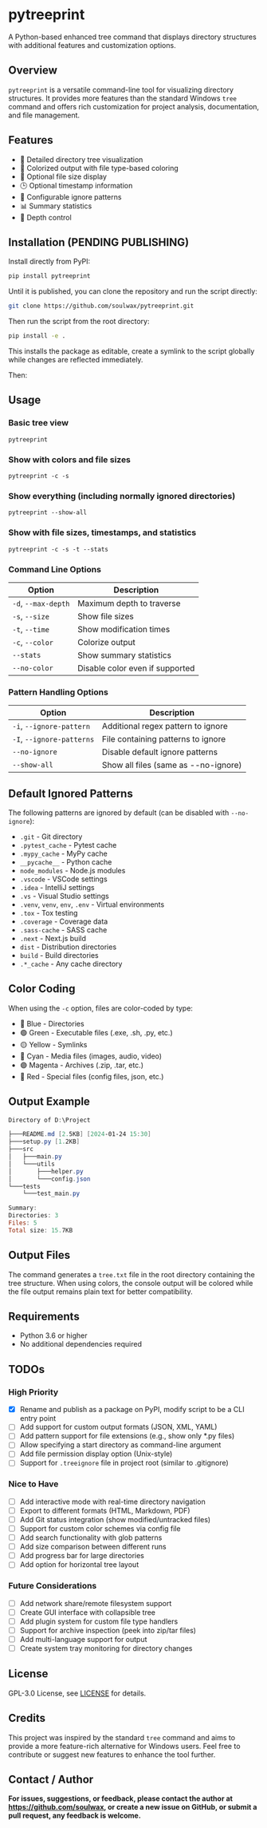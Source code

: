 # pytreeprint

A Python-based enhanced tree command that displays directory structures with additional features and customization options.

## Overview

`pytreeprint` is a versatile command-line tool for visualizing directory structures. It provides more features than the standard Windows `tree` command and offers rich customization for project analysis, documentation, and file management.

## Features

- 📂 Detailed directory tree visualization
- 🎨 Colorized output with file type-based coloring
- 📏 Optional file size display
- 🕒 Optional timestamp information
- 🚫 Configurable ignore patterns
- 📊 Summary statistics
- 🌲 Depth control

## Installation **(PENDING PUBLISHING)**

Install directly from PyPI:

```bash
pip install pytreeprint
```

Until it is published, you can clone the repository and run the script directly:

```bash
git clone https://github.com/soulwax/pytreeprint.git
```

Then run the script from the root directory:

```bash
pip install -e . 
```

This installs the package as editable, create a symlink to the script globally while changes are reflected immediately.

Then:

## Usage

### Basic tree view

```shell
pytreeprint
```

### Show with colors and file sizes

```shell
pytreeprint -c -s
```

### Show everything (including normally ignored directories)

```shell
pytreeprint --show-all
```

### Show with file sizes, timestamps, and statistics

```shell
pytreeprint -c -s -t --stats
```

### Command Line Options

| Option | Description |
|--------|-------------|
| `-d`, `--max-depth` | Maximum depth to traverse |
| `-s`, `--size` | Show file sizes |
| `-t`, `--time` | Show modification times |
| `-c`, `--color` | Colorize output |
| `--stats` | Show summary statistics |
| `--no-color` | Disable color even if supported |

### Pattern Handling Options

| Option | Description |
|--------|-------------|
| `-i`, `--ignore-pattern` | Additional regex pattern to ignore |
| `-I`, `--ignore-patterns` | File containing patterns to ignore |
| `--no-ignore` | Disable default ignore patterns |
| `--show-all` | Show all files (same as --no-ignore) |

## Default Ignored Patterns

The following patterns are ignored by default (can be disabled with `--no-ignore`):

- `.git` - Git directory
- `.pytest_cache` - Pytest cache
- `.mypy_cache` - MyPy cache
- `__pycache__` - Python cache
- `node_modules` - Node.js modules
- `.vscode` - VSCode settings
- `.idea` - IntelliJ settings
- `.vs` - Visual Studio settings
- `.venv`, `venv`, `env`, `.env` - Virtual environments
- `.tox` - Tox testing
- `.coverage` - Coverage data
- `.sass-cache` - SASS cache
- `.next` - Next.js build
- `dist` - Distribution directories
- `build` - Build directories
- `.*_cache` - Any cache directory

## Color Coding

When using the `-c` option, files are color-coded by type:

- 🔵 Blue - Directories
- 🟢 Green - Executable files (.exe, .sh, .py, etc.)
- 🟡 Yellow - Symlinks
- 💠 Cyan - Media files (images, audio, video)
- 🟣 Magenta - Archives (.zip, .tar, etc.)
- 🔴 Red - Special files (config files, json, etc.)

## Output Example

```powershell
Directory of D:\Project

├───README.md [2.5KB] [2024-01-24 15:30]
├───setup.py [1.2KB]
├───src
│   ├───main.py
│   └───utils
│       ├───helper.py
│       └───config.json
└───tests
    └───test_main.py

Summary:
Directories: 3
Files: 5
Total size: 15.7KB
```

## Output Files

The command generates a `tree.txt` file in the root directory containing the tree structure. When using colors, the console output will be colored while the file output remains plain text for better compatibility.

## Requirements

- Python 3.6 or higher
- No additional dependencies required

## TODOs

### High Priority

- [x] Rename and publish as a package on PyPI, modify script to be a CLI entry point
- [ ] Add support for custom output formats (JSON, XML, YAML)
- [ ] Add pattern support for file extensions (e.g., show only *.py files)
- [ ] Allow specifying a start directory as command-line argument
- [ ] Add file permission display option (Unix-style)
- [ ] Support for `.treeignore` file in project root (similar to .gitignore)

### Nice to Have

- [ ] Add interactive mode with real-time directory navigation
- [ ] Export to different formats (HTML, Markdown, PDF)
- [ ] Add Git status integration (show modified/untracked files)
- [ ] Support for custom color schemes via config file
- [ ] Add search functionality with glob patterns
- [ ] Add size comparison between different runs
- [ ] Add progress bar for large directories
- [ ] Add option for horizontal tree layout

### Future Considerations

- [ ] Add network share/remote filesystem support
- [ ] Create GUI interface with collapsible tree
- [ ] Add plugin system for custom file type handlers
- [ ] Support for archive inspection (peek into zip/tar files)
- [ ] Add multi-language support for output
- [ ] Create system tray monitoring for directory changes

## License

GPL-3.0 License, see [LICENSE](LICENSE) for details.

## Credits

This project was inspired by the standard `tree` command and aims to provide a more feature-rich alternative for Windows users. Feel free to contribute or suggest new features to enhance the tool further.

## Contact / Author

**For issues, suggestions, or feedback, please contact the author at <https://github.com/soulwax>, or create a new issue on GitHub, or submit a pull request, any feedback is welcome.**
